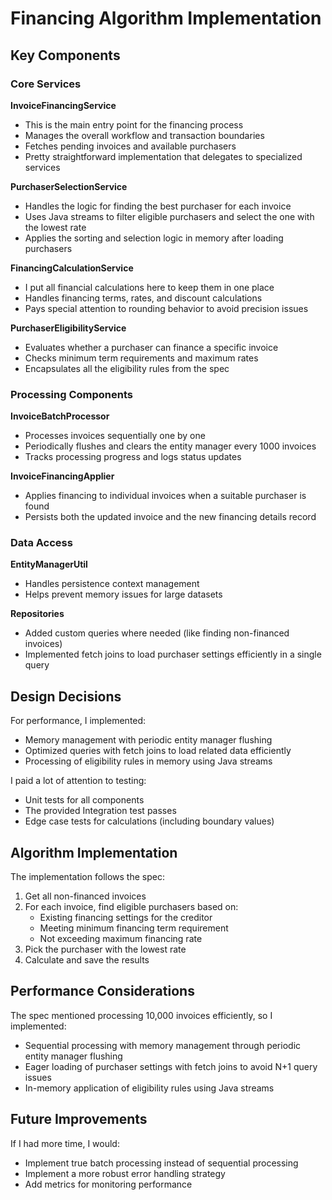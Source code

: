 # Financing Algorithm Implementation

## Key Components

### Core Services

**InvoiceFinancingService**
- This is the main entry point for the financing process
- Manages the overall workflow and transaction boundaries
- Fetches pending invoices and available purchasers
- Pretty straightforward implementation that delegates to specialized services

**PurchaserSelectionService**
- Handles the logic for finding the best purchaser for each invoice
- Uses Java streams to filter eligible purchasers and select the one with the lowest rate
- Applies the sorting and selection logic in memory after loading purchasers

**FinancingCalculationService**
- I put all financial calculations here to keep them in one place
- Handles financing terms, rates, and discount calculations
- Pays special attention to rounding behavior to avoid precision issues

**PurchaserEligibilityService**
- Evaluates whether a purchaser can finance a specific invoice
- Checks minimum term requirements and maximum rates
- Encapsulates all the eligibility rules from the spec

### Processing Components

**InvoiceBatchProcessor**
- Processes invoices sequentially one by one
- Periodically flushes and clears the entity manager every 1000 invoices
- Tracks processing progress and logs status updates

**InvoiceFinancingApplier**
- Applies financing to individual invoices when a suitable purchaser is found
- Persists both the updated invoice and the new financing details record

### Data Access

**EntityManagerUtil**
- Handles persistence context management
- Helps prevent memory issues for large datasets

**Repositories**
- Added custom queries where needed (like finding non-financed invoices)
- Implemented fetch joins to load purchaser settings efficiently in a single query

## Design Decisions

For performance, I implemented:
- Memory management with periodic entity manager flushing
- Optimized queries with fetch joins to load related data efficiently
- Processing of eligibility rules in memory using Java streams

I paid a lot of attention to testing:
- Unit tests for all components
- The provided Integration test passes
- Edge case tests for calculations (including boundary values)

## Algorithm Implementation

The implementation follows the spec:
1. Get all non-financed invoices
2. For each invoice, find eligible purchasers based on:
    - Existing financing settings for the creditor
    - Meeting minimum financing term requirement
    - Not exceeding maximum financing rate
3. Pick the purchaser with the lowest rate
4. Calculate and save the results

## Performance Considerations

The spec mentioned processing 10,000 invoices efficiently, so I implemented:
- Sequential processing with memory management through periodic entity manager flushing
- Eager loading of purchaser settings with fetch joins to avoid N+1 query issues
- In-memory application of eligibility rules using Java streams

## Future Improvements

If I had more time, I would:
- Implement true batch processing instead of sequential processing
- Implement a more robust error handling strategy
- Add metrics for monitoring performance

